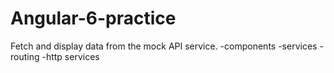 # Angular-6-practice
Fetch and display data from the mock API service. 
  -components
  -services
  -routing
  -http services
